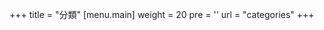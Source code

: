 +++
title = "分類"
[menu.main]
  weight = 20
  pre = '<i class="fas fa-fw fa-folder"></i>'
  url = "categories"
+++
